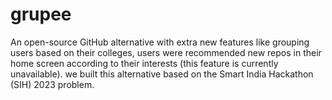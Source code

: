 # grupee
An open-source GitHub alternative with extra new features like grouping users based on their colleges, users were recommended new repos in their home screen according to their interests (this feature is currently unavailable).
we built this alternative based on the Smart India Hackathon (SIH) 2023 problem.

